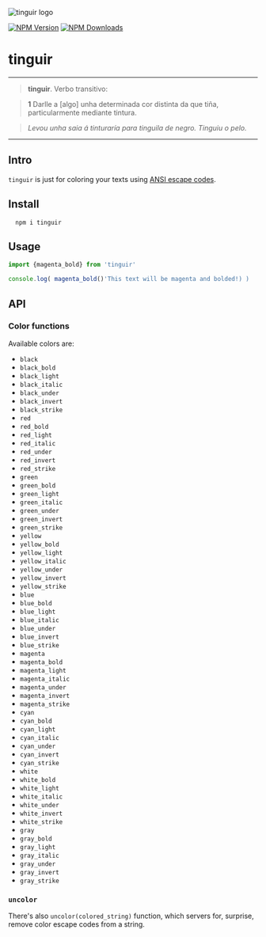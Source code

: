 ![tinguir logo](https://tinguir.afialapis.com/logo.png)

[![NPM Version](https://badge.fury.io/js/tinguir.svg)](https://www.npmjs.com/package/tinguir)
[![NPM Downloads](https://img.shields.io/npm/dm/tinguir.svg?style=flat)](https://www.npmjs.com/package/tinguir)


# tinguir

---

> **tinguir**. Verbo transitivo:

> **1** Darlle a [algo] unha determinada cor distinta da que tiña, particularmente mediante tintura. 

> _Levou unha saia á tinturaría para tinguila de negro. Tinguiu o pelo._

---

## Intro

`tinguir` is just for coloring your texts using [ANSI escape codes](https://en.wikipedia.org/wiki/ANSI_escape_code).

## Install

```
  npm i tinguir
```

## Usage

```js
import {magenta_bold} from 'tinguir'

console.log( magenta_bold()'This text will be magenta and bolded!) )

```

## API

### Color functions

Available colors are:

  - `black`
  - `black_bold`
  - `black_light`
  - `black_italic`
  - `black_under`
  - `black_invert`
  - `black_strike`
  - `red`
  - `red_bold`
  - `red_light`
  - `red_italic`
  - `red_under`
  - `red_invert`
  - `red_strike`
  - `green`
  - `green_bold`
  - `green_light`
  - `green_italic`
  - `green_under`
  - `green_invert`
  - `green_strike`
  - `yellow`
  - `yellow_bold`
  - `yellow_light`
  - `yellow_italic`
  - `yellow_under`
  - `yellow_invert`
  - `yellow_strike`
  - `blue`
  - `blue_bold`
  - `blue_light`
  - `blue_italic`
  - `blue_under`
  - `blue_invert`
  - `blue_strike`
  - `magenta`
  - `magenta_bold`
  - `magenta_light`
  - `magenta_italic`
  - `magenta_under`
  - `magenta_invert`
  - `magenta_strike`
  - `cyan`
  - `cyan_bold`
  - `cyan_light`
  - `cyan_italic`
  - `cyan_under`
  - `cyan_invert`
  - `cyan_strike`
  - `white`
  - `white_bold`
  - `white_light`
  - `white_italic`
  - `white_under`
  - `white_invert`
  - `white_strike`
  - `gray`
  - `gray_bold`
  - `gray_light`
  - `gray_italic`
  - `gray_under`
  - `gray_invert`
  - `gray_strike`

### `uncolor`

There's also `uncolor(colored_string)` function, which servers for, surprise, remove color escape codes from a string.
